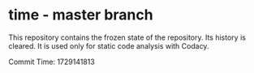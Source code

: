 # time - master branch

This repository contains the frozen state of the repository.
Its history is cleared. It is used only for static code
analysis with Codacy.

Commit Time: 1729141813